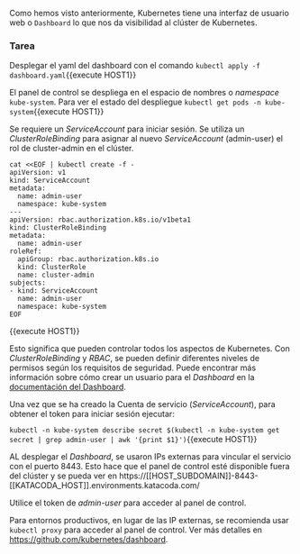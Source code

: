 Como hemos visto anteriormente, Kubernetes tiene una interfaz de usuario web o `Dashboard` lo que nos da visibilidad al clúster de Kubernetes.

### Tarea

Desplegar el yaml del dashboard con el comando `kubectl apply -f dashboard.yaml`{{execute HOST1}}

El panel de control se despliega en el espacio de nombres o _namespace_ `kube-system`. Para ver el estado del despliegue `kubectl get pods -n kube-system`{{execute HOST1}}

Se requiere un _ServiceAccount_ para iniciar sesión. Se utiliza un _ClusterRoleBinding_ para asignar al nuevo _ServiceAccount_ (admin-user) el rol de cluster-admin en el clúster.

```
cat <<EOF | kubectl create -f - 
apiVersion: v1
kind: ServiceAccount
metadata:
  name: admin-user
  namespace: kube-system
---
apiVersion: rbac.authorization.k8s.io/v1beta1
kind: ClusterRoleBinding
metadata:
  name: admin-user
roleRef:
  apiGroup: rbac.authorization.k8s.io
  kind: ClusterRole
  name: cluster-admin
subjects:
- kind: ServiceAccount
  name: admin-user
  namespace: kube-system
EOF
```
{{execute HOST1}}

Esto significa que pueden controlar todos los aspectos de Kubernetes. Con _ClusterRoleBinding_ y _RBAC_, se pueden definir diferentes niveles de permisos según los requisitos de seguridad. Puede encontrar más información sobre cómo crear un usuario para el _Dashboard_ en la [documentación del Dashboard](https://github.com/kubernetes/dashboard/wiki/Creating-sample-user).

Una vez que se ha creado la Cuenta de servicio (_ServiceAccount_), para obtener el token para iniciar sesión ejecutar:

`kubectl -n kube-system describe secret $(kubectl -n kube-system get secret | grep admin-user | awk '{print $1}')`{{execute HOST1}}

AL desplegar el _Dashboard_, se usaron IPs externas para vincular el servicio con el puerto 8443. Esto hace que el panel de control esté disponible fuera del clúster y se pueda ver en https://[[HOST_SUBDOMAIN]]-8443-[[KATACODA_HOST]].environments.katacoda.com/

Utilice el token de _admin-user_ para acceder al panel de control.

Para entornos productivos, en lugar de las IP externas, se recomienda usar `kubectl proxy` para acceder al panel de control. Ver más detalles en https://github.com/kubernetes/dashboard.